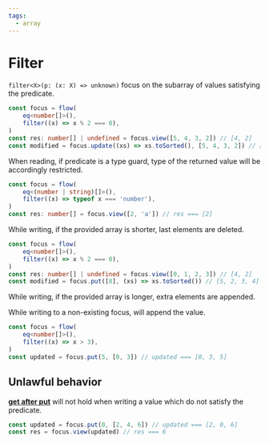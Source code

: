 ```yaml
---
tags:
  - array
---
```


# Filter

`filter<X>(p: (x: X) => unknown)` focus on the subarray of values satisfying the predicate.

```typescript
const focus = flow(
	eq<number[]>(),
	filter((x) => x % 2 === 0),
)
const res: number[] | undefined = focus.view([5, 4, 3, 2]) // [4, 2]
const modified = focus.update((xs) => xs.toSorted(), [5, 4, 3, 2]) // [5, 2, 3, 4]
```

When reading, if predicate is a type guard, type of the returned value will be accordingly restricted.

```typescript
const focus = flow(
	eq<(number | string)[]>(),
	filter((x) => typeof x === 'number'),
)
const res: number[] = focus.view([2, 'a']) // res === [2]
```

While writing, if the provided array is shorter, last elements are deleted.

```typescript
const focus = flow(
	eq<number[]>(),
	filter((x) => x % 2 === 0),
)
const res: number[] | undefined = focus.view([0, 1, 2, 3]) // [4, 2]
const modified = focus.put([8], (xs) => xs.toSorted()) // [5, 2, 3, 4]
```

While writing, if the provided array is longer, extra elements are appended.

While writing to a non-existing focus, will append the value.

```typescript
const focus = flow(
	eq<number[]>(),
	filter((x) => x > 3),
)
const updated = focus.put(5, [0, 3]) // updated === [0, 3, 5]
```

## Unlawful behavior

[**get after put**](/docs/optics/#laws-of-lenses) will not hold when writing a value which do not satisfy the predicate.

```typescript
const updated = focus.put(0, [2, 4, 6]) // updated === [2, 0, 6]
const res = focus.view(updated) // res === 6
```
